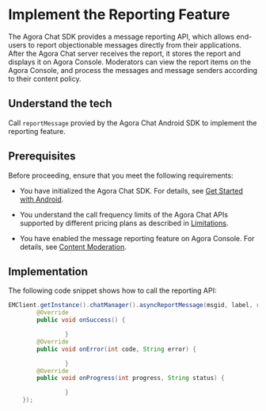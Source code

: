 # Implement the Reporting Feature

The Agora Chat SDK provides a message reporting API, which allows end-users to report objectionable messages directly from their applications. After the Agora Chat server receives the report, it stores the report and displays it on Agora Console. Moderators can view the report items on the Agora Console, and process the messages and message senders according to their content policy.

## Understand the tech

Call `reportMessage` provied by the Agora Chat Android SDK to implement the reporting feature.

## Prerequisites

Before proceeding, ensure that you meet the following requirements:

- You have initialized the Agora Chat SDK. For details, see [Get Started with Android](https://docs-preprod.agora.io/en/agora-chat/agora_chat_get_started_android).
- You understand the call frequency limits of the Agora Chat APIs supported by different pricing plans as described in [Limitations](https://docs-preprod.agora.io/en/agora-chat/agora_chat_limitation_android).

- You have enabled the message reporting feature on Agora Console. For details, see [Content Moderation]().

## Implementation

The following code snippet shows how to call the reporting API:

```java
EMClient.getInstance().chatManager().asyncReportMessage(msgid, label, reason, new EMCallBack() {
        @Override
        public void onSuccess() {

                }
        @Override
        public void onError(int code, String error) {

                }
        @Override
        public void onProgress(int progress, String status) {

                }
    });
```
